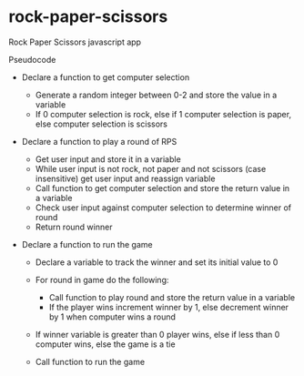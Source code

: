 # rock-paper-scissors
Rock Paper Scissors javascript app

Pseudocode 

- Declare a function to get computer selection
  - Generate a random integer between 0-2 and store the value in a variable
  - If 0 computer selection is rock, else if 1 computer selection is paper, else computer selection is scissors

- Declare a function to play a round of RPS
  - Get user input and store it in a variable
  - While user input is not rock, not paper and not scissors (case insensitive) get user input and reassign variable
  - Call function to get computer selection and store the return value in a variable
  - Check user input against computer selection to determine winner of round
  - Return round winner

- Declare a function to run the game
  - Declare a variable to track the winner and set its initial value to 0
  - For round in game do the following:
    - Call function to play round and store the return value in a variable
    - If the player wins increment winner by 1, else decrement winner by 1 when computer wins a round
  - If winner variable is greater than 0 player wins, else if less than 0 computer wins, else the game is a tie 

  - Call function to run the game
